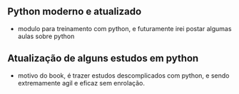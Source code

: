 ## Python moderno e atualizado

* modulo para treinamento com python, e futuramente irei postar algumas aulas sobre python 

## Atualização de alguns estudos em python


* motivo do book, é trazer estudos descomplicados com python, e sendo extremamente agil e eficaz sem enrolação.

